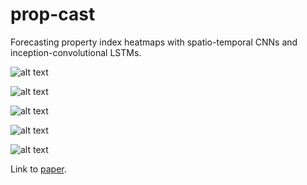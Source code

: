 # prop-cast
Forecasting property index heatmaps with spatio-temporal CNNs and inception-convolutional LSTMs.

![alt text](https://imgur.com/mGG5Pr6.png)

![alt text](https://imgur.com/cqZtMAj.png)

![alt text](https://imgur.com/cR7Btqy.png)

![alt text](https://imgur.com/FN7jqJr.png)

![alt text](https://imgur.com/wMheHKf.png)

Link to [paper](https://github.com/adzafirov/prop-cast/blob/master/ECE%20C247%20-%20Inception-Convolutional%20LSTM%20and%20Spatio-Temporal%20CNN.pdf). 
